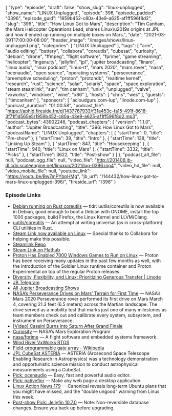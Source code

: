 {
  "type": "episode",
  "draft": false,
  "show_slug": "linux-unplugged",
  "show_name": "LINUX Unplugged",
  "episode": 396,
  "episode_padded": "0396",
  "episode_guid": "1959b452-c80a-43e9-a625-af1ff596f8d2",
  "slug": "396",
  "title": "How Linux Got to Mars",
  "description": "Tim Canham, the Mars Helicopter Operations Lead, shares Linux\u2019s origins at JPL and how it ended up running on multiple boxes on Mars.",
  "date": "2021-03-09T17:00:00-08:00",
  "header_image": "/images/shows/linux-unplugged.png",
  "categories": [
    "LINUX Unplugged"
  ],
  "tags": [
    "arm",
    "audio editing",
    "battery",
    "collabora",
    "coreutils",
    "cubesat",
    "curiosity",
    "debian",
    "drone",
    "ffmpeg",
    "flight software",
    "fprime",
    "game streaming",
    "helicopter",
    "ingenuity",
    "jellyfin",
    "jpl",
    "jupiter broadcasting",
    "linaro",
    "linux audio",
    "linux podcast",
    "linux-rt",
    "mars 2020",
    "mars rover",
    "nasa",
    "ocenaudio",
    "open source",
    "operating systems",
    "perseverance",
    "preemptive scheduling",
    "proton",
    "protondb",
    "realtime kernel",
    "research",
    "rust",
    "science",
    "solar",
    "solaris",
    "space",
    "space exploration",
    "steam steamlink",
    "sun",
    "tim canham",
    "unix",
    "unplugged",
    "valve",
    "vxworks",
    "windriver",
    "wine",
    "x86"
  ],
  "hosts": [
    "chris",
    "wes"
  ],
  "guests": [
    "timcanham"
  ],
  "sponsors": [
    "acloudguru.com-lup",
    "linode.com-lup"
  ],
  "podcast_duration": "01:00:58",
  "podcast_file": "https://aphid.fireside.fm/d/1437767933/f31a453c-fa15-491f-8618-3f71f1d565e5/1959b452-c80a-43e9-a625-af1ff596f8d2.mp3",
  "podcast_bytes": 43902246,
  "podcast_chapters": {
    "version": "1.1.0",
    "author": "Jupiter Broadcasting",
    "title": "396: How Linux Got to Mars",
    "podcastName": "LINUX Unplugged",
    "chapters": [
      {
        "startTime": 0,
        "title": "Pre-show"
      },
      {
        "startTime": 39,
        "title": "Intro"
      },
      {
        "startTime": 138,
        "title": "Linking Up Steam"
      },
      {
        "startTime": 847,
        "title": "Housekeeping"
      },
      {
        "startTime": 940,
        "title": "Linux on Mars"
      },
      {
        "startTime": 3332,
        "title": "Picks"
      },
      {
        "startTime": 3622,
        "title": "Post-show"
      }
    ]
  },
  "podcast_alt_file": null,
  "podcast_ogg_file": null,
  "video_file": "http://201406.jb-dl.cdn.scaleengine.net/linuxun/2021/lup-0396.mp4",
  "video_hd_file": null,
  "video_mobile_file": null,
  "youtube_link": "https://youtu.be/Bw7mPYbpHMg",
  "jb_url": "/144432/how-linux-got-to-mars-linux-unplugged-396/",
  "fireside_url": "/396"
}


### Episode Links

  * [Debian running on Rust coreutils](https://sylvestre.ledru.info/blog/2021/03/09/debian-running-on-rust-coreutils "Debian running on Rust coreutils") — tldr: uutils/coreutils is now available in Debian, good enough to boot a Debian with GNOME, install the top 1000 packages, build Firefox, the Linux Kernel and LLVM/Clang.
  * [uutils/coreutils](https://github.com/uutils/coreutils/ "uutils/coreutils") — An attempt at writing universal (as in cross-platform) CLI utilities in Rust.
  * [Steam Link now available on Linux](https://steamcommunity.com/app/353380/discussions/10/3106892760562833187/ "Steam Link now available on Linux") — Special thanks to Collabora for helping make this possible.
  * [Steamlink Repo](https://repo.steampowered.com/steamlink/ "Steamlink Repo")
  * [Steam Link on Flathub](https://flathub.org/apps/details/com.valvesoftware.SteamLink "Steam Link on Flathub")
  * [Proton Has Enabled 7000 Windows Games to Run on Linux](https://boilingsteam.com/7000-windows-games-working-on-linux-with-proton/ "Proton Has Enabled 7000 Windows Games to Run on Linux") — Proton has been receiving many updates in the past few months as well, with the introduction of the Soldier Linux runtime container and Proton Experimental on top of the regular Proton releases.
  * [Diversity, Flexibility, and Linux: Prioritizing Generous Transfer | Linode](https://www.linode.com/blog/networking/diversity-flexibility-and-linux-prioritizing-generous-transfer/ "Diversity, Flexibility, and Linux: Prioritizing Generous Transfer | Linode")
  * [JB Telegram](http://jupiterbroadcasting.com/telegram "JB Telegram")
  * [All Jupiter Broadcasting Shows](https://feed.jupiter.zone/allshows "All Jupiter Broadcasting Shows")
  * [NASA’s Perseverance Drives on Mars’ Terrain for First Time](https://www.nasa.gov/press-release/nasa-s-perseverance-drives-on-mars-terrain-for-first-time "NASA’s Perseverance Drives on Mars’ Terrain for First Time") — NASA’s Mars 2020 Perseverance rover performed its first drive on Mars March 4, covering 21.3 feet (6.5 meters) across the Martian landscape. The drive served as a mobility test that marks just one of many milestones as team members check out and calibrate every system, subsystem, and instrument on Perseverance.
  * [[Video] Cassini Burns into Saturn After Grand Finale](https://www.youtube.com/watch?v=5jRYB3nGxmc "\[Video\] Cassini Burns into Saturn After Grand Finale")
  * [Curiosity](https://mars.nasa.gov/msl/home/ "Curiosity") — NASA’s Mars Exploration Program
  * [nasa/fprime](https://github.com/nasa/fprime "nasa/fprime") — A flight software and embedded systems framework.
  * [Wind River VxWorks RTOS](https://www.windriver.com/products/vxworks "Wind River VxWorks RTOS")
  * [Field-programmable gate array - Wikipedia](https://en.wikipedia.org/wiki/Field-programmable_gate_array "Field-programmable gate array - Wikipedia")
  * [JPL CubeSat ASTERIA](https://www.jpl.nasa.gov/cubesat/missions/asteria.php "JPL CubeSat ASTERIA") — ASTERIA (Arcsecond Space Telescope Enabling Research in Astrophysics) was a technology demonstration and opportunistic science mission to conduct astrophysical measurements using a CubeSat.
  * [Pick: ocenaudio](https://www.ocenaudio.com/ "Pick: ocenaudio") — Easy, fast and powerful audio editor.
  * [Pick: nativefier](https://github.com/nativefier/nativefier "Pick: nativefier") — Make any web page a desktop application.
  * [Linux Action News 179](https://linuxactionnews.com/179 "Linux Action News 179") — Canonical reveals long-term Ubuntu plans that you might have missed, and the "double ungood" warning from Linus this week.
  * [Post-show Pick: Jellyfin 10.7.0](https://github.com/jellyfin/jellyfin/releases/tag/v10.7.0 "Post-show Pick: Jellyfin 10.7.0") — Note: Non-reversible database changes. Ensure you back up before upgrading.



